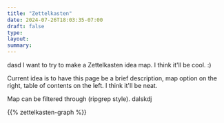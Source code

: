 ```yaml
---
title: "Zettelkasten"
date: 2024-07-26T18:03:35-07:00
draft: false
type:
layout:
summary:
---
```

dasd
I want to try to make a Zettelkasten idea map. I think it'll be cool. :)

Current idea is to have this page be a brief description, map option on the right, table of contents on the left. I think it'll be neat.

Map can be filtered through (ripgrep style).
dalskdj

{{% zettelkasten-graph %}}

